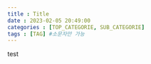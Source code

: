 ```yaml
---
title : Title
date : 2023-02-05 20:49:00
categories : [TOP_CATEGORIE, SUB_CATEGORIE]
tags : [TAG] #소문자만 가능
---
```


test 